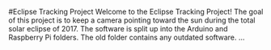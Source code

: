#Eclipse Tracking Project
Welcome to the Eclipse Tracking Project!
The goal of this project is to keep a camera
pointing toward the sun during the total solar eclipse of 2017.
The software is split up into the Arduino and Raspberry Pi folders.
The old folder contains any outdated software.
...

